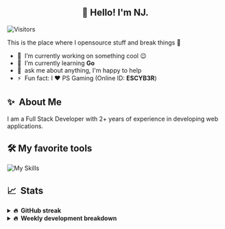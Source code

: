 <h2 align="center">👋 Hello! I'm NJ.</h2>

![Visitors](https://visitor-badge.glitch.me/badge?page_id=n-jaisabai.n-jaisabai)

This is the place where I opensource stuff and break things :rofl:

- 🔭 &nbsp;I’m currently working on something cool :wink:
- 🌱 &nbsp;I’m currently learning **Go**
- 💬 &nbsp;ask me about anything, I'm happy to help
- ⚡ &nbsp;Fun fact: I ❤️ PS Gaming (Online ID: **ESCYB3R**)

## ✨ &nbsp;About Me
  I am a Full Stack Developer with 2+ years of experience in developing web applications.</p>
  
## 🛠️ My favorite tools
![My Skills](https://skillicons.dev/icons?i=vue,go,nodejs,ts,js,python,postgres,mongodb,redis,git,docker,vscode)

## 📈 &nbsp;Stats
  
  <details>
  <summary><b>🔥 &nbsp;GitHub streak</b></summary>
  <br/>
  
  [![GitHub Streak](http://github-readme-streak-stats.herokuapp.com?user=n-jaisabai&theme=github-dark-blue&hide_border=true)](https://git.io/streak-stats)
  
  </details>
  
  <details>
  <summary><b>🔥 &nbsp;Weekly development breakdown</b></summary>
  <br/>
  
  <!--START_SECTION:waka-->

```text
Python       5 hrs 10 mins   ████████████████░░░░░░░░░   64.15 %
JavaScript   1 hr 53 mins    ██████░░░░░░░░░░░░░░░░░░░   23.44 %
JSON         27 mins         █▒░░░░░░░░░░░░░░░░░░░░░░░   05.63 %
Go           22 mins         █▒░░░░░░░░░░░░░░░░░░░░░░░   04.67 %
MDX          7 mins          ▒░░░░░░░░░░░░░░░░░░░░░░░░   01.65 %
YAML         1 min           ░░░░░░░░░░░░░░░░░░░░░░░░░   00.34 %
```

<!--END_SECTION:waka-->
  <b>Note:</b> Top languages is only a metric of the languages my weekly code consists of and doesn't reflect experience or skill level.
  </details>

